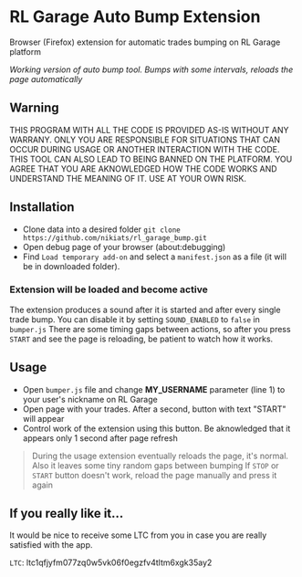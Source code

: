 # RL Garage Auto Bump Extension

Browser (Firefox) extension for automatic trades bumping on RL Garage platform

*Working version of auto bump tool. Bumps with some intervals, reloads the page automatically*

## Warning
THIS PROGRAM WITH ALL THE CODE IS PROVIDED AS-IS WITHOUT ANY WARRANY. ONLY YOU ARE RESPONSIBLE FOR SITUATIONS THAT CAN OCCUR DURING USAGE OR ANOTHER INTERACTION WITH THE CODE. THIS TOOL CAN ALSO LEAD TO BEING BANNED ON THE PLATFORM. YOU AGREE THAT YOU ARE AKNOWLEDGED HOW THE CODE WORKS AND UNDERSTAND THE MEANING OF IT. USE AT YOUR OWN RISK.

## Installation
- Clone data into a desired folder `git clone https://github.com/nikiats/rl_garage_bump.git`
- Open debug page of your browser (about:debugging)
- Find `Load temporary add-on` and select a `manifest.json` as a file (it will be in downloaded folder). 

### Extension will be loaded and become active
The extension produces a sound after it is started and after every single trade bump. You can disable it by setting `SOUND_ENABLED` to `false` in `bumper.js`
There are some timing gaps between actions, so after you press `START` and see the page is reloading, be patient to watch how it works.

## Usage
- Open `bumper.js` file and change **MY_USERNAME** parameter (line 1) to your user's nickname on RL Garage
- Open page with your trades. After a second, button with text "START" will appear
- Control work of the extension using this button. Be aknowledged that it appears only 1 second after page refresh

> During the usage extension eventually reloads the page, it's normal. Also it leaves some tiny random gaps between bumping
> If `STOP` or `START` button doesn't work, reload the page manually and press it again


## If you really like it...
It would be nice to receive some LTC from you in case you are really satisfied with the app.

`LTC`:  ltc1qfjyfm077zq0w5vk06f0egzfv4tltm6xgk35ay2